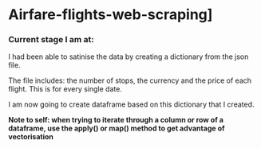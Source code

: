 # Airfare-flights-web-scraping]



<h3> Current stage I am at: </h3>

<p> I had been able to satinise the data by creating a dictionary from the json file. </p>
<p>The file includes: the number of stops, the currency and the price of each flight. This is for every single date.</p>
<p> I am now going to create dataframe based on this dictionary that I created.</p>

<p><b> Note to self: when trying to iterate through a column or row of a dataframe, use the apply() or map() method to get advantage of vectorisation</b></p>
